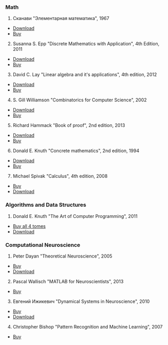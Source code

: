 ### Math
1. Сканави "Элементарная математика", 1967
  * [Download](http://www.enu.kz/repository/repository2014/elementarnaya-matematika.pdf)
  * [Buy](http://www.ozon.ru/context/detail/id/8669872/)
2. Susanna S. Epp "Discrete Mathematics with Application", 4th Edition, 2011
  * [Download](http://fit.ac.ir/fa/download/ebooksclub.org__Discrete_Mathematics_with_Applications.pdf)
  * [Buy](https://www.amazon.com/Discrete-Mathematics-Applications-Susanna-Epp/dp/0495391328/ref=mt_hardcover?_encoding=UTF8&me=)
3. David C. Lay "Linear algebra and it's applications", 4th edition, 2012
  * [Download](http://whitemyth.com/sites/default/files/downloads/UniDocs/Linear%20Algebra%20and%20Its%20Applications%204E%20(Lay).pdf)
  * [Buy](https://www.amazon.com/Linear-Algebra-Its-Applications-5th/dp/032198238X/ref=pd_bxgy_14_img_2?ie=UTF8&psc=1&refRID=9MJ09Y6NWSC7MR72K2EC)
4. S. Gill Williamson "Combinatorics for Computer Science", 2002
  * [Download](http://cseweb.ucsd.edu/~gill/AlgCombSite/Resources/CCS_BOOK12_09.pdf)
  * [Buy](https://www.amazon.com/Combinatorics-Computer-Science-Dover-Mathematics/dp/0486420760)
5. Richard Hammack "Book of proof", 2nd edition, 2013
  * [Download](http://www.people.vcu.edu/~rhammack/BookOfProof/BookOfProof.pdf)
  * [Buy](http://www.ozon.ru/context/detail/id/28011297/)
6. Donald E. Knuth "Concrete mathematics", 2nd edition, 1994
  * [Download](https://notendur.hi.is/pgg/(ebook-pdf)%20-%20Mathematics%20-%20Concrete%20Mathematics.pdf)
  * [Buy](https://www.amazon.com/Concrete-Mathematics-Foundation-Computer-Science/dp/0201558025/ref=sr_1_1?s=books&ie=UTF8&qid=1473862360&sr=1-1&keywords=concrete+mathematics)
7. Michael Spivak "Calculus", 4th edition, 2008
  * [Buy](https://www.amazon.com/Calculus-4th-Michael-Spivak/dp/0914098918)
  * [Download](http://computo.fismat.umich.mx/~fhernandez/Cursos/Calculo2015/spivak.pdf)

### Algorithms and Data Structures
1. Donald E. Knuth "The Art of Computer Programming", 2011
  * [Buy all 4 tomes](https://www.amazon.com/Computer-Programming-Volumes-1-4A-Boxed/dp/0321751043/ref=sr_1_1?s=books&ie=UTF8&qid=1473862639&sr=1-1&keywords=the+art+of+computer+programming1)
  * [Download](http://www.projectetal.com/forums/index.php?threads/the-art-of-computer-programming-vols-1-3-by-donald-knuth.8415/)
### Computational Neuroscience
1. Peter Dayan "Theoretical Neuroscience", 2005
  * [Buy](https://www.amazon.com/Theoretical-Neuroscience-Computational-Mathematical-Modeling/dp/0262541858/ref=sr_1_1?s=books&ie=UTF8&qid=1473863346&sr=1-1&keywords=Theoretical+Neuroscience)
  * [Download](http://cns-classes.bu.edu/cn510/Papers/Theoretical%20Neuroscience%20Computational%20and%20Mathematical%20Modeling%20of%20Neural%20Systems%20-%20%20Peter%20Dayan,%20L.%20F.%20Abbott.pdf)
2. Pascal Wallisch "MATLAB for Neuroscientists", 2013
  * [Buy](https://www.amazon.com/MATLAB-Neuroscientists-Second-Introduction-Scientific/dp/0123838363/ref=sr_1_1?ie=UTF8&qid=1473863749&sr=8-1&keywords=MATLAB+for+Neuroscientists)
3. Евгений Ижикевич "Dynamical Systems in Neuroscience", 2010
  * [Buy](https://www.amazon.com/Dynamical-Systems-Neuroscience-Excitability-Computational/dp/0262514206/ref=pd_bxgy_14_img_2?ie=UTF8&psc=1&refRID=77YEGP4P6SN4WQ2NZGW7)
  * [Download](http://www.izhikevich.org/publications/dsn.pdf)
4. Christopher Bishop "Pattern Recognition and Machine Learning", 2007
  * [Buy](https://www.amazon.com/Pattern-Recognition-Learning-Information-Statistics/dp/0387310738)

